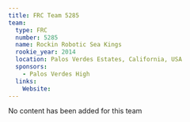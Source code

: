 ```yaml
---
title: FRC Team 5285
team:
  type: FRC
  number: 5285
  name: Rockin Robotic Sea Kings
  rookie_year: 2014
  location: Palos Verdes Estates, California, USA
  sponsors:
    - Palos Verdes High
  links:
    Website: 
---
```

No content has been added for this team